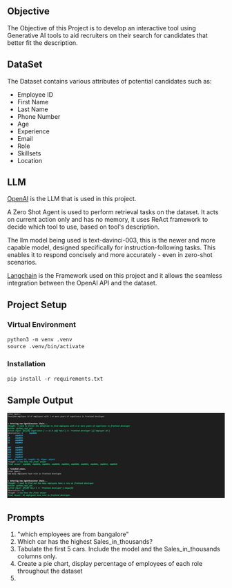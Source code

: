 ## Objective
The Objective of this Project is to develop an interactive tool using Generative AI tools to aid recruiters on their search for candidates that better fit the description.

## DataSet

The Dataset contains various attributes of potential candidates such as:
- Employee ID
- First Name 
- Last Name
- Phone Number
- Age
- Experience
- Email
- Role
- Skillsets
- Location

## LLM
[OpenAI](https://platform.openai.com/docs/api-reference) is the LLM that is used in this project.

A Zero Shot Agent is used to perform retrieval tasks on the dataset. It acts on current action only and has no memory, it uses ReAct framework to decide which tool to use, based on tool's description.

The llm model being used is text-davinci-003, this is the newer and more capable model, designed specifically for instruction-following tasks. This enables it to respond concisely and more accurately - even in zero-shot scenarios.

[Langchain](https://python.langchain.com/docs/get_started/introduction) is the Framework used on this project and it allows the seamless integration between the OpenAI API and the dataset.

## Project Setup 

### Virtual Environment

```
python3 -m venv .venv
source .venv/bin/activate
```

### Installation 

```
pip install -r requirements.txt
```

## Sample Output

![Employee Experience Prompt](/results/employee_experience_prompt.JPG)

## Prompts
1. "which employees are from bangalore"
2. Which car has the highest Sales_in_thousands?
3. Tabulate the first 5 cars. Include the model and the Sales_in_thousands columns only.
4. Create a pie chart, display percentage of employees of each role throughout the dataset
5. 
